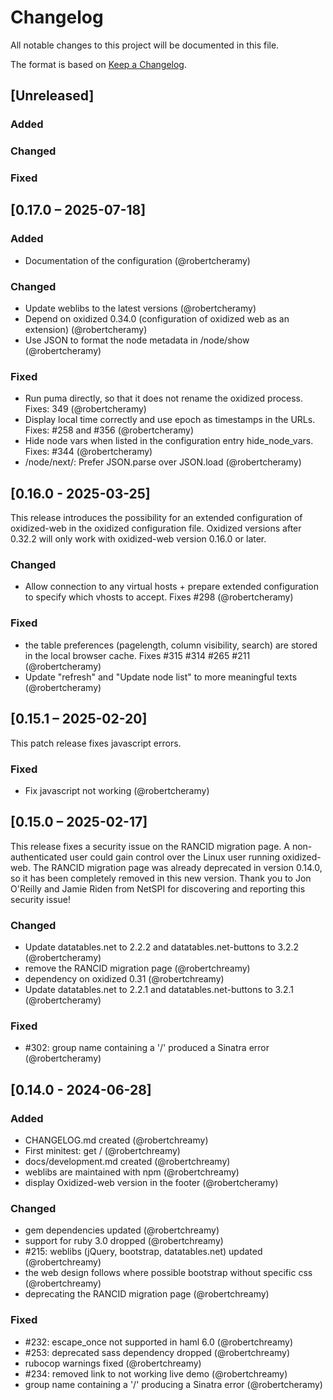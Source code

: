 # Changelog

All notable changes to this project will be documented in this file.

The format is based on [Keep a Changelog](https://keepachangelog.com/en/1.1.0/).
## [Unreleased]

### Added

### Changed

### Fixed


## [0.17.0 – 2025-07-18]

### Added
- Documentation of the configuration (@robertcheramy)

### Changed
- Update weblibs to the latest versions (@robertcheramy)
- Depend on oxidized 0.34.0 (configuration of oxidized web as an extension) (@robertcheramy)
- Use JSON to format the node metadata in /node/show (@robertcheramy)

### Fixed
- Run puma directly, so that it does not rename the oxidized process. Fixes: 349 (@robertcheramy)
- Display local time correctly and use epoch as timestamps in the URLs. Fixes: #258 and #356 (@robertcheramy)
- Hide node vars when listed in the configuration entry hide_node_vars. Fixes: #344 (@robertcheramy)
- /node/next/: Prefer JSON.parse over JSON.load (@robertcheramy)


## [0.16.0 - 2025-03-25]
This release introduces the possibility for an extended configuration of
oxidized-web in the oxidized configuration file. Oxidized versions after 0.32.2
will only work with oxidized-web version 0.16.0 or later.

### Changed
- Allow connection to any virtual hosts + prepare extended configuration to specify which vhosts to accept. Fixes #298 (@robertcheramy)

### Fixed
- the table preferences (pagelength, column visibility, search) are stored in the local browser cache. Fixes #315 #314 #265 #211 (@robertcheramy)
- Update "refresh" and "Update node list" to more meaningful texts (@robertcheramy)

## [0.15.1 – 2025-02-20]
This patch release fixes javascript errors.

### Fixed
- Fix javascript not working (@robertcheramy)

## [0.15.0 – 2025-02-17]
This release fixes a security issue on the RANCID migration page.
A non-authenticated user could gain control over the Linux user running
oxidized-web. The RANCID migration page was already deprecated in version
0.14.0, so it has been completely removed in this new version.
Thank you to Jon O'Reilly and Jamie Riden from NetSPI for discovering and
reporting this security issue!

### Changed
- Update datatables.net to 2.2.2 and datatables.net-buttons to 3.2.2 (@robertcheramy)
- remove the RANCID migration page (@robertchreamy)
- dependency on oxidized 0.31  (@robertchreamy)
- Update datatables.net to 2.2.1 and datatables.net-buttons to 3.2.1 (@robertcheramy)

### Fixed
- #302: group name containing a '/' produced a Sinatra error (@robertcheramy)


## [0.14.0 - 2024-06-28]

### Added
- CHANGELOG.md created (@robertchreamy)
- First minitest: get / (@robertchreamy)
- docs/development.md created (@robertchreamy)
- weblibs are maintained with npm (@robertchreamy)
- display Oxidized-web version in the footer (@robertcheramy)

### Changed
- gem dependencies updated (@robertchreamy)
- support for ruby 3.0 dropped (@robertchreamy)
- #215: weblibs (jQuery, bootstrap, datatables.net) updated (@robertchreamy)
- the web design follows where possible bootstrap without specific css (@robertchreamy)
- deprecating the RANCID migration page (@robertchreamy)

### Fixed
- #232: escape_once not supported in haml 6.0 (@robertchreamy)
- #253: deprecated sass dependency dropped (@robertchreamy)
- rubocop warnings fixed (@robertchreamy)
- #234: removed link to not working live demo (@robertchreamy)
- group name containing a '/' producing a Sinatra error (@robertcheramy)
